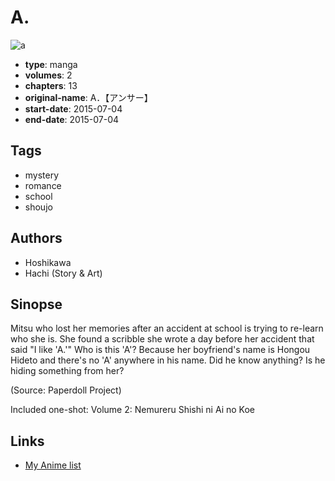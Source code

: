 # A.

![a](https://cdn.myanimelist.net/images/manga/1/174437.jpg)

-   **type**: manga
-   **volumes**: 2
-   **chapters**: 13
-   **original-name**: A．【アンサー】
-   **start-date**: 2015-07-04
-   **end-date**: 2015-07-04

## Tags

-   mystery
-   romance
-   school
-   shoujo

## Authors

-   Hoshikawa
-   Hachi (Story & Art)

## Sinopse

Mitsu who lost her memories after an accident at school is trying to re-learn who she is. She found a scribble she wrote a day before her accident that said "I like 'A.'" Who is this 'A'? Because her boyfriend's name is Hongou Hideto and there's no 'A' anywhere in his name. Did he know anything? Is he hiding something from her?

(Source: Paperdoll Project)

Included one-shot:
Volume 2: Nemureru Shishi ni Ai no Koe

## Links

-   [My Anime list](https://myanimelist.net/manga/93060/A)
